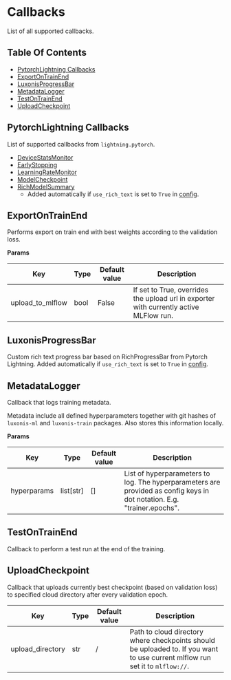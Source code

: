# Callbacks

List of all supported callbacks.

## Table Of Contents

- [PytorchLightning Callbacks](#pytorchlightning-callbacks)
- [ExportOnTrainEnd](#exportontrainend)
- [LuxonisProgressBar](#luxonisprogressbar)
- [MetadataLogger](#metadatalogger)
- [TestOnTrainEnd](#testontrainend)
- [UploadCheckpoint](#uploadcheckpoint)

## PytorchLightning Callbacks

List of supported callbacks from `lightning.pytorch`.

- [DeviceStatsMonitor](https://lightning.ai/docs/pytorch/stable/api/lightning.pytorch.callbacks.DeviceStatsMonitor.html#lightning.pytorch.callbacks.DeviceStatsMonitor)
- [ EarlyStopping ](https://lightning.ai/docs/pytorch/stable/api/lightning.pytorch.callbacks.EarlyStopping.html#lightning.pytorch.callbacks.EarlyStopping)
- [ LearningRateMonitor ](https://lightning.ai/docs/pytorch/stable/api/lightning.pytorch.callbacks.LearningRateMonitor.html#lightning.pytorch.callbacks.LearningRateMonitor)
- [ ModelCheckpoint ](https://lightning.ai/docs/pytorch/stable/api/lightning.pytorch.callbacks.ModelCheckpoint.html#lightning.pytorch.callbacks.ModelCheckpoint)
- [ RichModelSummary ](https://lightning.ai/docs/pytorch/stable/api/lightning.pytorch.callbacks.RichModelSummary.html#lightning.pytorch.callbacks.RichModelSummary)
  - Added automatically if `use_rich_text` is set to `True` in [config](../../configs/README.md#topleveloptions).

## ExportOnTrainEnd

Performs export on train end with best weights according to the validation loss.

**Params**

| Key              | Type | Default value | Description                                                                            |
| ---------------- | ---- | ------------- | -------------------------------------------------------------------------------------- |
| upload_to_mlflow | bool | False         | If set to True, overrides the upload url in exporter with currently active MLFlow run. |

## LuxonisProgressBar

Custom rich text progress bar based on RichProgressBar from Pytorch Lightning.
Added automatically if `use_rich_text` is set to `True` in [config](../../configs/README.md#topleveloptions).

## MetadataLogger

Callback that logs training metadata.

Metadata include all defined hyperparameters together with git hashes of `luxonis-ml` and `luxonis-train` packages. Also stores this information locally.

**Params**

| Key         | Type        | Default value | Description                                                                                                             |
| ----------- | ----------- | ------------- | ----------------------------------------------------------------------------------------------------------------------- |
| hyperparams | list\[str\] | \[\]          | List of hyperparameters to log. The hyperparameters are provided as config keys in dot notation. E.g. "trainer.epochs". |

## TestOnTrainEnd

Callback to perform a test run at the end of the training.

## UploadCheckpoint

Callback that uploads currently best checkpoint (based on validation loss) to specified cloud directory after every validation epoch.

| Key              | Type | Default value | Description                                                                                                                   |
| ---------------- | ---- | ------------- | ----------------------------------------------------------------------------------------------------------------------------- |
| upload_directory | str  | /             | Path to cloud directory where checkpoints should be uploaded to. If you want to use current mlflow run set it to `mlflow://`. |
